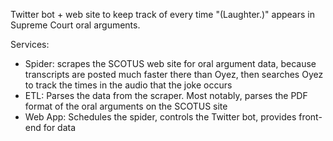 Twitter bot + web site to keep track of every time "(Laughter.)" appears in
Supreme Court oral arguments.

Services:
 - Spider: scrapes the SCOTUS web site for oral argument data, because
   transcripts are posted much faster there than Oyez, then searches Oyez to
   track the times in the audio that the joke occurs
 - ETL: Parses the data from the scraper. Most notably, parses the PDF format of
   the oral arguments on the SCOTUS site
 - Web App: Schedules the spider, controls the Twitter bot, provides front-end
   for data
